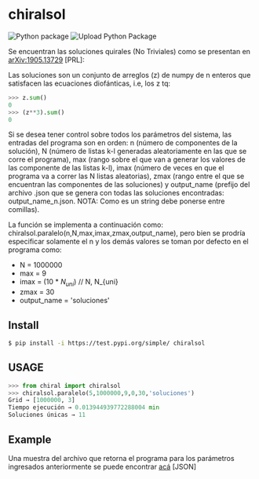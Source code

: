 # chiralsol

![Python package](https://github.com/valentinafv96/chiralsol/workflows/Python%20package/badge.svg)
![Upload Python Package](https://github.com/valentinafv96/chiralsol/workflows/Upload%20Python%20Package/badge.svg)

Se encuentran las soluciones quirales (No Triviales) como se presentan en [arXiv:1905.13729](https://arxiv.org/abs/1905.13729) [PRL]:

Las soluciones son un conjunto de arreglos (z) de numpy de n enteros que satisfacen las ecuaciones diofánticas, i.e, los z tq:

```python
>>> z.sum()
0
>>> (z**3).sum()
0
```

Si se desea tener control sobre todos los parámetros del sistema, las entradas del programa son en orden: n (número de componentes de la solución), N (número de listas k-l generadas aleatoriamente en las que se corre el programa), max (rango sobre el que van a generar los valores de las componente de las listas k-l), imax (número de veces en que el programa va a correr las N listas aleatorias), zmax (rango entre el que se encuentran las componentes de las soluciones) y output_name (prefijo del archivo .json que se genera con todas las soluciones encontradas: output_name_n.json. NOTA: Como es un string debe ponerse entre comillas).

La función se implementa a continuación como: chiralsol.paralelo(n,N,max,imax,zmax,output_name), pero bien se prodría especificar solamente el n y los demás valores se toman por defecto en el programa como: 

  - N = 1000000
  - max = 9
  - imax = (10 * $N_{uni}$) // N, N_{uni}
  - zmax = 30
  - output_name = 'soluciones'

## Install
```bash
$ pip install -i https://test.pypi.org/simple/ chiralsol
```
## USAGE
```python
>>> from chiral import chiralsol
>>> chiralsol.paralelo(5,1000000,9,0,30,'soluciones')
Grid → [1000000, 3]
Tiempo ejecución → 0.013944939772288004 min
Soluciones únicas → 11
```

## Example
Una muestra del archivo que retorna el programa para los parámetros ingresados anteriormente se puede encontrar [acá](https://github.com/valentinafv96/chiralsol/blob/main/soluciones_5.json) [JSON]
